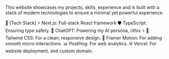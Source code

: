 This website showcases my projects, skills, experience and is built with a stack of modern technologies to ensure a minimal yet powerful experience. 

🌟 [Tech Stack]
⚡ Next.js: Full-stack React framework
🛡️ TypeScript: Ensuring type safety.
🤖 ChatGPT: Powering my AI persona, rithix ⚡️
🎨 Tailwind CSS: For a clean, responsive design.
🎥 Framer Motion: For adding smooth micro-interactions.
📊 PostHog: For web analytics.
🌐 Vercel: For website deployment, and custom domain.

